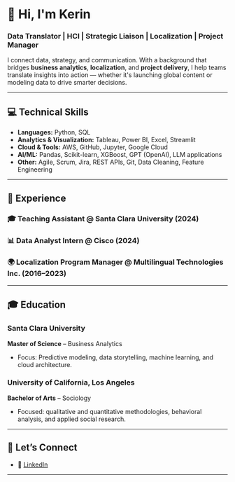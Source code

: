 # 👋 Hi, I'm Kerin

### Data Translator | HCI | Strategic Liaison | Localization | Project Manager

I connect data, strategy, and communication. With a background that bridges **business analytics**, **localization**, and **project delivery**, I help teams translate insights into action — whether it's launching global content or modeling data to drive smarter decisions.

---

## 💻 Technical Skills

- **Languages:** Python, SQL  
- **Analytics & Visualization:** Tableau, Power BI, Excel, Streamlit  
- **Cloud & Tools:** AWS, GitHub, Jupyter, Google Cloud  
- **AI/ML:** Pandas, Scikit-learn, XGBoost, GPT (OpenAI), LLM applications  
- **Other:** Agile, Scrum, Jira, REST APIs, Git, Data Cleaning, Feature Engineering  

---

## 💼 Experience

### 🎓 Teaching Assistant @ Santa Clara University (2024)

### 📊 Data Analyst Intern @ Cisco (2024)


### 🌍 Localization Program Manager @ Multilingual Technologies Inc. (2016–2023)


---

## 🎓 Education

### Santa Clara University
**Master of Science** – Business Analytics  
- Focus: Predictive modeling, data storytelling, machine learning, and cloud architecture.

### University of California, Los Angeles
**Bachelor of Arts** – Sociology  
- Focused: qualitative and quantitative methodologies, behavioral analysis, and applied social research.

---

## 🤝 Let’s Connect
- 📎 [LinkedIn](https://www.linkedin.com/in/kerin-w-67445690/)


---

